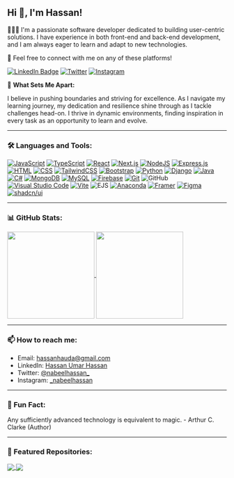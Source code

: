 ## Hi 👋, I'm Hassan!

👨🏾‍💻 I'm a passionate software developer dedicated to building user-centric solutions. I have experience in both front-end and back-end development, and I am always eager to learn and adapt to new technologies.

💬 Feel free to connect with me on any of these platforms!

[![LinkedIn Badge](https://img.shields.io/badge/linkedin-%230077B5.svg?style=for-the-badge&logo=linkedin&logoColor=white)](https://www.linkedin.com/in/hassan-umar-hassan/)
[![Twitter](https://img.shields.io/badge/Twitter-%23000000.svg?style=for-the-badge&logo=X&logoColor=white)](https://www.twitter.com/@nabeelhassan_)
[![Instagram](https://img.shields.io/badge/Instagram-%23E4405F.svg?style=for-the-badge&logo=Instagram&logoColor=white)](https://www.instagram.com/_nabeelhassan/)

🌱 **What Sets Me Apart:**

I believe in pushing boundaries and striving for excellence. As I navigate my learning journey, my dedication and resilience shine through as I tackle challenges head-on. I thrive in dynamic environments, finding inspiration in every task as an opportunity to learn and evolve.

---

### 🛠️ Languages and Tools:

[![JavaScript](https://img.shields.io/badge/JavaScript-F7DF1E?logo=javascript&logoColor=000)](#)
[![TypeScript](https://img.shields.io/badge/TypeScript-3178C6?logo=typescript&logoColor=fff)](#)
[![React](https://img.shields.io/badge/React-%2320232a.svg?logo=react&logoColor=%2361DAFB)](#)
[![Next.js](https://img.shields.io/badge/Next.js-black?logo=next.js&logoColor=white)](#)
[![NodeJS](https://img.shields.io/badge/Node.js-6DA55F?logo=node.js&logoColor=white)](#)
[![Express.js](https://img.shields.io/badge/Express.js-%23404d59.svg?logo=express&logoColor=%2361DAFB)](#)
[![HTML](https://img.shields.io/badge/HTML-%23E34F26.svg?logo=html5&logoColor=white)](#)
[![CSS](https://img.shields.io/badge/CSS-1572B6?logo=css3&logoColor=fff)](#)
[![TailwindCSS](https://img.shields.io/badge/Tailwind%20CSS-%2338B2AC.svg?logo=tailwind-css&logoColor=white)](#)
[![Bootstrap](https://img.shields.io/badge/Bootstrap-7952B3?logo=bootstrap&logoColor=fff)](#)
[![Python](https://img.shields.io/badge/Python-3776AB?logo=python&logoColor=fff)](#)
[![Django](https://img.shields.io/badge/Django-%23092E20.svg?logo=django&logoColor=white)](#)
[![Java](https://img.shields.io/badge/Java-%23ED8B00.svg?logo=openjdk&logoColor=white)](#)
[![C#](https://img.shields.io/badge/C%23-%23239120.svg?logo=cshrp&logoColor=white)](#)
[![MongoDB](https://img.shields.io/badge/MongoDB-%234ea94b.svg?logo=mongodb&logoColor=white)](#)
[![MySQL](https://img.shields.io/badge/MySQL-4479A1?logo=mysql&logoColor=fff)](#)
[![Firebase](https://img.shields.io/badge/Firebase-039BE5?logo=Firebase&logoColor=white)](#)
[![Git](https://img.shields.io/badge/Git-F05032?logo=git&logoColor=fff)](#)
![GitHub](https://img.shields.io/badge/-GitHub-333333?style=flat&logo=github)
[![Visual Studio Code](https://custom-icon-badges.demolab.com/badge/Visual%20Studio%20Code-0078d7.svg?logo=vsc&logoColor=white)](#)
[![Vite](https://img.shields.io/badge/Vite-646CFF?logo=vite&logoColor=fff)](#)
![EJS](https://img.shields.io/badge/-EJS-333333?style=flat&logo=ejs)
[![Anaconda](https://img.shields.io/badge/Anaconda-44A833?logo=anaconda&logoColor=fff)](#)
[![Framer](https://img.shields.io/badge/Framer-05F?logo=framer&logoColor=fff)](#)
[![Figma](https://img.shields.io/badge/Figma-F24E1E?logo=figma&logoColor=white)](#)
[![shadcn/ui](https://img.shields.io/badge/shadcn%2Fui-000?logo=shadcnui&logoColor=fff)](#)

---

### 📊 GitHub Stats:

<a href="https://github.com/anuraghazra/github-readme-stats">
  <img height=200 align="center" src="https://github-readme-stats.vercel.app/api?username=NabsCodes&show_icons=true&theme=radical" />
</a>
<a href="https://github.com/anuraghazra/convoychat">
  <img height=200 align="center" src="https://github-readme-stats.vercel.app/api/top-langs?username=NabsCodes&layout=compact&langs_count=8&card_width=320&theme=radical" />
</a>

---

### 📫 How to reach me:

- Email: hassanhauda@gmail.com
- LinkedIn: [Hassan Umar Hassan](https://www.linkedin.com/in/hassan-umar-hassan/)
- Twitter: [@nabeelhassan_](https://www.twitter.com/@nabeelhassan_)
- Instagram: [_nabeelhassan](https://www.instagram.com/_nabeelhassan/)

---

### 🎨 Fun Fact:

Any sufficiently advanced technology is equivalent to magic. - Arthur C. Clarke (Author)

---

### 🌟 Featured Repositories:

<a href="https://github.com/NabsCodes/sms-scheduler">
  <img align="center" src="https://github-readme-stats.vercel.app/api/pin/?username=NabsCodes&repo=sms-scheduler&theme=radical" />
</a>
<a href="https://github.com/NabsCodes/horizon">
  <img align="center" src="https://github-readme-stats.vercel.app/api/pin/?username=NabsCodes&repo=horizon&theme=radical" />
</a>
